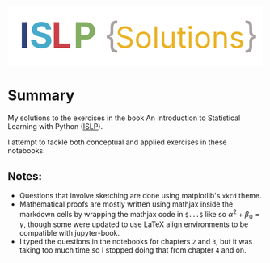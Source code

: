 <img src="./images/logo.svg" background="none">

# Summary 

My solutions to the exercises in the book An Introduction to Statistical Learning with Python ([ISLP](https://www.statlearning.com/)).

I attempt to tackle both conceptual and applied exercises in these notebooks.


## Notes:
- Questions that involve sketching are done using matplotlib's `xkcd` theme.
- Mathematical proofs are mostly written using mathjax inside the markdown cells by wrapping the mathjax code in `$...$` like so $\alpha^2 + \beta_0 = \gamma$, though some were updated to use LaTeX align environments to be compatible with jupyter-book.
- I typed the questions in the notebooks for chapters `2` and `3`, but it was taking too much time so I stopped doing that from chapter `4` and on.